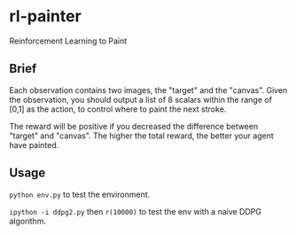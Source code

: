 # rl-painter

Reinforcement Learning to Paint

## Brief

Each observation contains two images, the "target" and the "canvas".
Given the observation, you should output a list of 8 scalars within the range of [0,1] as the action, to control where to paint the next stroke.

The reward will be positive if you decreased the difference between "target" and "canvas".
The higher the total reward, the better your agent have painted.

## Usage

`python env.py` to test the environment.

`ipython -i ddpg2.py` then `r(10000)` to test the env with a naive DDPG algorithm.
